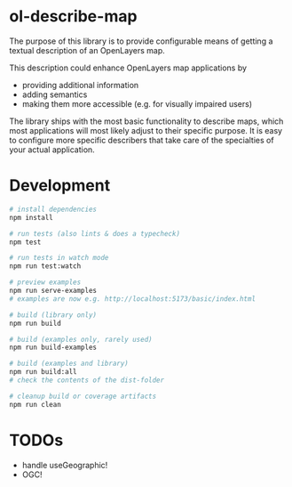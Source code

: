 # ol-describe-map

The purpose of this library is to provide configurable means of getting a textual description of an OpenLayers map.

This description could enhance OpenLayers map applications by 
* providing additional information
* adding semantics
* making them more accessible (e.g. for visually impaired users)

The library ships with the most basic functionality to describe maps, which most applications will most likely adjust to their specific purpose. It is easy to configure more specific describers that take care of the specialties of your actual application.

# Development

```bash
# install dependencies
npm install

# run tests (also lints & does a typecheck)
npm test

# run tests in watch mode
npm run test:watch

# preview examples
npm run serve-examples
# examples are now e.g. http://localhost:5173/basic/index.html

# build (library only)
npm run build

# build (examples only, rarely used)
npm run build-examples

# build (examples and library)
npm run build:all
# check the contents of the dist-folder

# cleanup build or coverage artifacts
npm run clean

```

# TODOs

* handle useGeographic!
* OGC!

